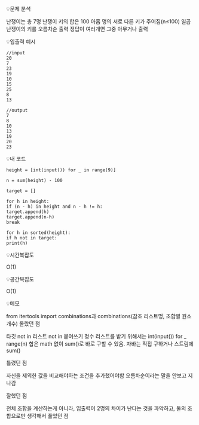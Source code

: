 💡문제 분석

난쟁이는 총 7명
난쟁이 키의 합은 100
아홉 명의 서로 다른 키가 주어짐(n≤100)
일곱 난쟁이의 키를 오름차순 출력
정답이 여러개면 그중 아무거나 출력


💡입출력 예시

    //input
    20
    7
    23
    19
    10
    15
    25
    8
    13
    
    //output
    7
    8
    10
    13
    19
    20
    23


💡내 코드
    
    height = [int(input()) for _ in range(9)]
    
    n = sum(height) - 100
    
    target = []
    
    for h in height:
    if (n - h) in height and n - h != h:
    target.append(h)
    target.append(n-h)
    break
    
    for h in sorted(height):
    if h not in target:
    print(h)


💡시간복잡도

O(1)

💡공간복잡도

O(1)


💡메모

from itertools import combinations과 combinations(참조 리스트명, 조합별 원소 개수)
몰랐던 점

타깃 not in 리스트 not in 붙여쓰기
정수 리스트를 받기 위해서는 int(input()) for _ range(n)
합은 math 없이 sum()로 바로 구할 수 있음. 자바는 직접 구하거나 스트림에 sum()


틀렸던 점

자신을 제외한 값을 비교해야하는 조건을 추가했어야함
오름차순이라는 말을 안보고 지나감


잘했던 점

전체 조합을 계산하는게 아니라, 입출력이 2명의 차이가 난다는 것을 파악하고, 둘의 조합으로만 생각해서 풀었던 점



